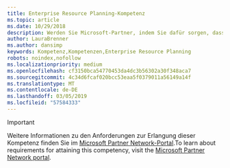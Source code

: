 ```yaml
---
title: Enterprise Resource Planning-Kompetenz
ms.topic: article
ms.date: 10/29/2018
description: Werden Sie Microsoft-Partner, indem Sie dafür sorgen, dass Sie für die Entwicklung und Bereitstellung von Microsoft Dynamics-Lösungen für ERP-Anforderungen (Enterprise Resource Planning) anerkannt werden.
author: LauraBrenner
ms.author: dansimp
keywords: Kompetenz,Kompetenzen,Enterprise Resource Planning
robots: noindex,nofollow
ms.localizationpriority: medium
ms.openlocfilehash: cf3150bca54770453da4dc3b56302a30f348aca7
ms.sourcegitcommit: 4c34d6fcaf020bcc53eaa5f0379011a56149a14f
ms.translationtype: MT
ms.contentlocale: de-DE
ms.lasthandoff: 03/05/2019
ms.locfileid: "57584333"
---
```

>[!IMPORTANT]
><span data-ttu-id="624c0-104">Weitere Informationen zu den Anforderungen zur Erlangung dieser Kompetenz finden Sie im [Microsoft Partner Network-Portal](https://partner.microsoft.com/membership/competencies).</span><span class="sxs-lookup"><span data-stu-id="624c0-104">To learn about requirements for attaining this competency, visit the [Microsoft Partner Network portal](https://partner.microsoft.com/membership/competencies).</span></span>

<!--
#Enterprise Resource Planning 
Become a Microsoft partner by proving your organization’s caliber in developing and deploying Dynamics solutions for enterprise resource planning needs.

##ERP Reseller option
The Enterprise Resource Planning (ERP) Reseller option is ideal for partners who want to prove their capability by meeting revenue thresholds. Complete all the steps within the option to attain the Enterprise Resource Planning competency.

###Gold

Your organization must meet the performance thresholds.

    - **Developed Markets**
    -   Partner must have earned a total annual gross license revenue of US$175,000
  
    - **Developing Markets**
        - Partner must have earned  a total annual gross license revenue of US$75,000 

        - Meet Revenue Requirements for Microsoft Dynamics AX on Premise & Dynamics AX online; Dynamics GP, Dynamics SL, Dynamics NAV and/or Dynamics 365 Plan or Unified Operations Plan.  
-->



